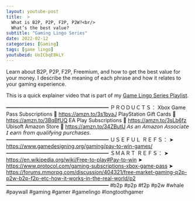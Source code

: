 ```yaml
---
layout: youtube-post
title:  >
  What is B2P, P2P, F2P, P2W?<br/>
  What’s the best value?
subtitle: "Gaming Lingo Series"
date: 2022-02-12
categories: [Gaming]
tags: [game lingo]
youtubeid: UoICbqE8kLY
---
```


<p class="premono" markdown="1">
Learn about B2P, P2P, F2P, Freemium, and how to get the best value for your money. I describe the meaning of each phrase and how it relates to your gaming experience.

This is a quick explainer video that is part of my [Game Lingo Series Playlist](https://youtube.com/playlist?list=PLYTW1X-dTQ4RXDsasjPU2HEM5BZ2s5cu4).

━━━━━━━━━━━━━━━━━━━━
ＰＲＯＤＵＣＴＳ：
  Xbox Game Pass Subscriptions
  🛒 <https://amzn.to/3s1byaJ>
  PlayStation Gift Cards
  🛒 <https://amzn.to/3BqBfUQ>
  EA Play Subscriptions
  🛒 <https://amzn.to/3sLb6fz>
  Ubisoft Amazon Store
  🛒 <https://amzn.to/34ZButU>
  𝘈𝘴 𝘢𝘯 𝘈𝘮𝘢𝘻𝘰𝘯 𝘈𝘴𝘴𝘰𝘤𝘪𝘢𝘵𝘦 𝘐 𝘦𝘢𝘳𝘯 𝘧𝘳𝘰𝘮 𝘲𝘶𝘢𝘭𝘪𝘧𝘺𝘪𝘯𝘨 𝘱𝘶𝘳𝘤𝘩𝘢𝘴𝘦𝘴.
━━━━━━━━━━━━━━━━━━━━
ＵＳＥＦＵＬ ＲＥＦＳ：
  ➤ <https://www.gamedesigning.org/gaming/pay-to-win-games/>
━━━━━━━━━━━━━━━━━━━━
ＳＭＡＲＴ ＲＥＦＳ：
  ➤ <https://en.wikipedia.org/wiki/Free-to-play#Pay-to-win>
  ➤ <https://www.protocol.com/gaming-subscriptions-xbox-game-pass>
  ➤ <https://forums.mmorpg.com/discussion/404321/free-market-gaming-p2p-p2w-b2p-f2p-etc-how-it-works-in-the-real-world/p2>
━━━━━━━━━━━━━━━━━━━━
#b2p #p2p #f2p #p2w #whale #paywall #gaming #gamer #gamelingo #longtoothgamer
</p>
